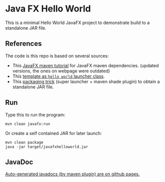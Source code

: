 # Java FX Hello World

This is a minimal Hello World JavaFX project to demonstrate build to a standalone JAR file.

## References

The code is this repo is based on several sources:

 * This [JavaFX maven tutorial](https://openjfx.io/openjfx-docs/maven) for JavaFX maven dependencies. (updated versions, the ones on webpage were outdated)
 * This [template as ```hello world``` launcher class](https://github.com/openjfx/samples/blob/master/HelloFX/Maven/hellofx/src/main/java/HelloFX.java).
 * This [packaging trick](https://stackoverflow.com/a/57691362/13805480) (super launcher + maven shade plugin) to obtain a standalone JAR file.

## Run

Type this to run the program:  
```
mvn clean javafx:run
```

Or create a self contained JAR for later launch:  
```
mvn clean package
java -jar target/javafxhelloworld.jar
```

## JavaDoc

[Auto-generated javadocs (by maven plugin) are on github pages.](https://m5c.github.io/JavaFxHelloWorld/)



